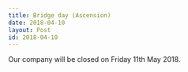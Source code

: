 ```yaml
---
title: Bridge day (Ascension)
date: 2018-04-10
layout: Post
id: 2018-04-10
---
```

Our company will be closed on Friday 11th May 2018.
